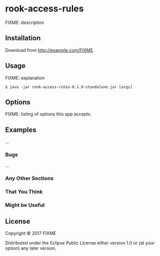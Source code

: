 # rook-access-rules

FIXME: description

## Installation

Download from http://example.com/FIXME.

## Usage

FIXME: explanation

    $ java -jar rook-access-rules-0.1.0-standalone.jar [args]

## Options

FIXME: listing of options this app accepts.

## Examples

...

### Bugs

...

### Any Other Sections
### That You Think
### Might be Useful

## License

Copyright © 2017 FIXME

Distributed under the Eclipse Public License either version 1.0 or (at
your option) any later version.

